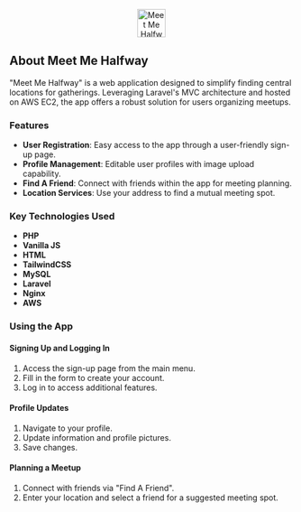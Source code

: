 <p align="center">
    <a href="https://meet-me-halfway.com" target="_blank">
        <img src="https://meet-me-halfway.com/favicon.ico" width="50" alt="Meet Me Halfway Logo">
    </a>
</p>

## About Meet Me Halfway

"Meet Me Halfway" is a web application designed to simplify finding central locations for gatherings. Leveraging Laravel's MVC architecture and hosted on AWS EC2, the app offers a robust solution for users organizing meetups.

### Features

- **User Registration**: Easy access to the app through a user-friendly sign-up page.
- **Profile Management**: Editable user profiles with image upload capability.
- **Find A Friend**: Connect with friends within the app for meeting planning.
- **Location Services**: Use your address to find a mutual meeting spot.

### Key Technologies Used

- **PHP**
- **Vanilla JS**
- **HTML**
- **TailwindCSS**
- **MySQL**
- **Laravel**
- **Nginx**
- **AWS**

### Using the App

#### Signing Up and Logging In

1. Access the sign-up page from the main menu.
2. Fill in the form to create your account.
3. Log in to access additional features.

#### Profile Updates

1. Navigate to your profile.
2. Update information and profile pictures.
3. Save changes.

#### Planning a Meetup

1. Connect with friends via "Find A Friend".
2. Enter your location and select a friend for a suggested meeting spot.
